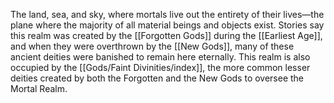         
The land, sea, and sky, where mortals live out the entirety of their lives—the plane where the majority of all material beings and objects exist. Stories say this realm was created by the [[Forgotten Gods]] during the [[Earliest Age]], and when they were overthrown by the [[New Gods]], many of these ancient deities were banished to remain here eternally. This realm is also occupied by the [[Gods/Faint Divinities/index]], the more common lesser deities created by both the Forgotten and the New Gods to oversee the Mortal Realm.